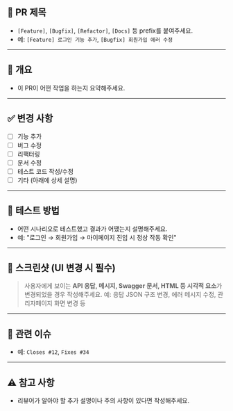 ## 🔀 PR 제목
- `[Feature]`, `[Bugfix]`, `[Refactor]`, `[Docs]` 등 prefix를 붙여주세요.
- 예: `[Feature] 로그인 기능 추가`, `[Bugfix] 회원가입 에러 수정`

---

## 📄 개요
- 이 PR이 어떤 작업을 하는지 요약해주세요.

---

## ✅ 변경 사항
- [ ] 기능 추가
- [ ] 버그 수정
- [ ] 리팩터링
- [ ] 문서 수정
- [ ] 테스트 코드 작성/수정
- [ ] 기타 (아래에 상세 설명)

---

## 🧪 테스트 방법
- 어떤 시나리오로 테스트했고 결과가 어땠는지 설명해주세요.
- 예: "로그인 → 회원가입 → 마이페이지 진입 시 정상 작동 확인"

---

## 📸 스크린샷 (UI 변경 시 필수)

> 사용자에게 보이는 **API 응답, 메시지, Swagger 문서, HTML 등 시각적 요소**가 변경되었을 경우 작성해주세요.
> 예: 응답 JSON 구조 변경, 에러 메시지 수정, 관리자페이지 화면 변경 등

---

## 🔗 관련 이슈
- 예: `Closes #12`, `Fixes #34`

---

## ⚠️ 참고 사항
- 리뷰어가 알아야 할 추가 설명이나 주의 사항이 있다면 작성해주세요.
